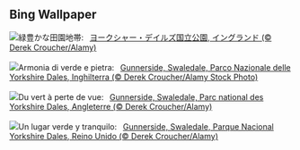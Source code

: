 ## Bing Wallpaper
![](https://www.bing.com/th?id=OHR.YorkshireDalesNP_JA-JP2753526222_UHD.jpg&w=1000)緑豊かな田園地帯:&nbsp;&ensp;[ヨークシャー・デイルズ国立公園, イングランド (© Derek Croucher/Alamy)](https://www.bing.com/th?id=OHR.YorkshireDalesNP_JA-JP2753526222_UHD.jpg)
<br><br/>
![](https://www.bing.com/th?id=OHR.YorkshireDalesNP_IT-IT9821537287_UHD.jpg&w=1000)Armonia di verde e pietra:&nbsp;&ensp;[Gunnerside, Swaledale, Parco Nazionale delle Yorkshire Dales, Inghilterra (© Derek Croucher/Alamy Stock Photo)](https://www.bing.com/th?id=OHR.YorkshireDalesNP_IT-IT9821537287_UHD.jpg)
<br><br/>
![](https://www.bing.com/th?id=OHR.YorkshireDalesNP_FR-FR1030266814_UHD.jpg&w=1000)Du vert à perte de vue:&nbsp;&ensp;[Gunnerside, Swaledale, Parc national des Yorkshire Dales, Angleterre (© Derek Croucher/Alamy)](https://www.bing.com/th?id=OHR.YorkshireDalesNP_FR-FR1030266814_UHD.jpg)
<br><br/>
![](https://www.bing.com/th?id=OHR.YorkshireDalesNP_ES-ES3243650071_UHD.jpg&w=1000)Un lugar verde y tranquilo:&nbsp;&ensp;[Gunnerside, Swaledale, Parque Nacional Yorkshire Dales, Reino Unido (© Derek Croucher/Alamy)](https://www.bing.com/th?id=OHR.YorkshireDalesNP_ES-ES3243650071_UHD.jpg)
<br><br/>
